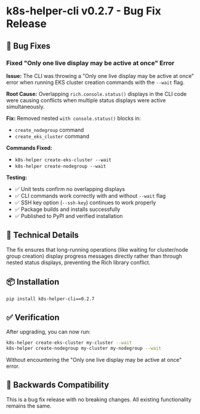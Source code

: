 # k8s-helper-cli v0.2.7 - Bug Fix Release

## 🐛 Bug Fixes

### Fixed "Only one live display may be active at once" Error

**Issue:** The CLI was throwing a "Only one live display may be active at once" error when running EKS cluster creation commands with the `--wait` flag.

**Root Cause:** Overlapping `rich.console.status()` displays in the CLI code were causing conflicts when multiple status displays were active simultaneously.

**Fix:** Removed nested `with console.status()` blocks in:
- `create_nodegroup` command 
- `create_eks_cluster` command

**Commands Fixed:**
- `k8s-helper create-eks-cluster --wait`
- `k8s-helper create-nodegroup --wait`

**Testing:** 
- ✅ Unit tests confirm no overlapping displays
- ✅ CLI commands work correctly with and without `--wait` flag
- ✅ SSH key option (`--ssh-key`) continues to work properly
- ✅ Package builds and installs successfully
- ✅ Published to PyPI and verified installation

## 🔧 Technical Details

The fix ensures that long-running operations (like waiting for cluster/node group creation) display progress messages directly rather than through nested status displays, preventing the Rich library conflict.

## 📦 Installation

```bash
pip install k8s-helper-cli==0.2.7
```

## ✅ Verification

After upgrading, you can now run:

```bash
k8s-helper create-eks-cluster my-cluster --wait
k8s-helper create-nodegroup my-cluster my-nodegroup --wait
```

Without encountering the "Only one live display may be active at once" error.

## 🔄 Backwards Compatibility

This is a bug fix release with no breaking changes. All existing functionality remains the same.
